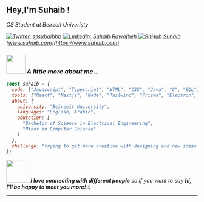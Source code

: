 <h2> Hey,I'm Suhaib !</h2>
<p><em>CS Student at Beirzeit Univeristy

[![Twitter: @subaibbb](https://img.shields.io/twitter/follow/subaibbb?style=social)](https://x.com/subaibbb)
[![Linkedin: Suhaib Rawajbeh](https://img.shields.io/badge/-suhaibrawajbeh-blue?style=flat-square&logo=Linkedin&logoColor=white&link=https://www.linkedin.com/in/subaibbb/)](https://www.linkedin.com/in/suhaib-ْrawajbeh-4527a5303/)
[![GitHub Suhaib](https://img.shields.io/github/followers/subaibb?label=follow&style=social)](https://github.com/subaibb)
[www.suhaib.com](https://www.suhaib.com)

### <img src="https://media.giphy.com/media/VgCDAzcKvsR6OM0uWg/giphy.gif" width="50"> A little more about me...  

```javascript
const suhaib = {
  code: ["Javascript", "Typescript", "HTML", "CSS", "Java", "C", "SQL", "GLSL"],
  tools: ["React", "Nextjs", "Node", "Tailwind", "Prisma", "Electron", "ThreeJS"],
  about: {
    university: "Beirzeit University",
    languages: "English, Arabic",
    education: [
      "Bachelor of Science in Electrical Engineering",
      "Minor in Computer Science"
    ]
  },
  challenge: "trying to get more creative with designing and new ideas with web apps, and getting better at problem solving."
};
```

<img src="https://media.giphy.com/media/LnQjpWaON8nhr21vNW/giphy.gif" width="60"> <em><b>I love connecting with different people</b> so if you want to say <b>hi, I'll be happy to meet you more!</b> :)</em>

---
